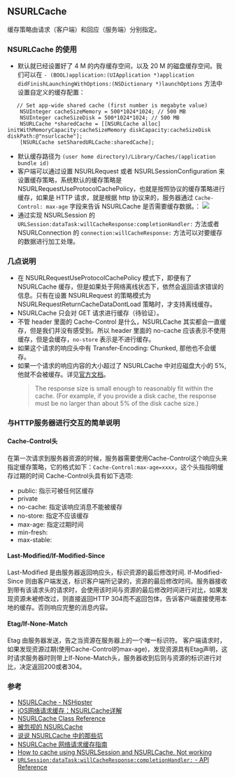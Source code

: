 ## NSURLCache

缓存策略由请求（客户端）和回应（服务端）分别指定。

### NSURLCache 的使用

- 默认就已经设置好了 4 M 的内存缓存空间，以及 20 M 的磁盘缓存空间。我们可以在 `- (BOOL)application:(UIApplication *)application didFinishLaunchingWithOptions:(NSDictionary *)launchOptions` 方法中设置自定义的缓存配置：
```
   // Set app-wide shared cache (first number is megabyte value)
    NSUInteger cacheSizeMemory = 500*1024*1024; // 500 MB
    NSUInteger cacheSizeDisk = 500*1024*1024; // 500 MB
    NSURLCache *sharedCache = [[NSURLCache alloc] initWithMemoryCapacity:cacheSizeMemory diskCapacity:cacheSizeDisk diskPath:@"nsurlcache"];
    [NSURLCache setSharedURLCache:sharedCache];
```


- 默认缓存路径为 `(user home directory)/Library/Caches/(application bundle id)`
- 客户端可以通过设置 NSURLRequest 或者 NSURLSessionConfiguration 来设置缓存策略，系统默认的缓存策略是 NSURLRequestUseProtocolCachePolicy，也就是按照协议的缓存策略进行缓存，如果是 HTTP 请求，就是根据 http 协议来的，服务器通过 `Cache-Control: max-age` 字段来告诉 NSURLCache 是否需要缓存数据。：
![](https://github.com/ShannonChenCHN/iOSLevelingUp/blob/master/iOSTutorials/网络/images/http_caching_policy_decisions_tree.png?raw=true)
- 通过实现 NSURLSession 的 `URLSession:dataTask:willCacheResponse:completionHandler:` 方法或者 NSURLConnection 的 `connection:willCacheResponse:` 方法可以对要缓存的数据进行加工处理。

### 几点说明
- 在 NSURLRequestUseProtocolCachePolicy 模式下，即便有了 NSURLCache 缓存，但是如果处于网络离线状态下，依然会返回请求错误的信息。只有在设置 NSURLRequest 的策略模式为 NSURLRequestReturnCacheDataDontLoad 策略时，才支持离线缓存。
- NSURLCache 只会对 GET 请求进行缓存（待验证）。
- 不管 header 里面的 Cache-Control 是什么，NSURLCache 其实都会一直缓存，但是我们并没有感受到。所以 header 里面的 no-cache 应该表示不使用缓存，但是会缓存，`no-store` 表示是不进行缓存。
- 如果这个请求的响应头中有 Transfer-Encoding: Chunked, 那他也不会缓存。
- 如果一个请求的响应内容的大小超过了 NSURLCache 中对应磁盘大小的 5%, 他就不会被缓存。详见[官方文档](https://developer.apple.com/documentation/foundation/nsurlsessiondatadelegate/1411612-urlsession?language=objc)。
   > The response size is small enough to reasonably fit within the cache. (For example, if you provide a disk cache, the response must be no larger than about 5% of the disk cache size.)

### 与HTTP服务器进行交互的简单说明

#### Cache-Control头
在第一次请求到服务器资源的时候，服务器需要使用Cache-Control这个响应头来指定缓存策略，它的格式如下：`Cache-Control:max-age=xxxx`，这个头指指明缓存过期的时间
Cache-Control头具有如下选项:

- public: 指示可被任何区缓存
- private
- no-cache: 指定该响应消息不能被缓存
- no-store: 指定不应该缓存
- max-age: 指定过期时间
- min-fresh:
- max-stable:

#### Last-Modified/If-Modified-Since
Last-Modified 是由服务器返回响应头，标识资源的最后修改时间.
If-Modified-Since 则由客户端发送，标识客户端所记录的，资源的最后修改时间。服务器接收到带有该请求头的请求时，会使用该时间与资源的最后修改时间进行对比，如果发现资源未被修改过，则直接返回HTTP 304而不返回包体，告诉客户端直接使用本地的缓存。否则响应完整的消息内容。

#### Etag/If-None-Match
Etag 由服务器发送，告之当资源在服务器上的一个唯一标识符。
客户端请求时，如果发现资源过期(使用Cache-Control的max-age)，发现资源具有Etag声明，这时请求服务器时则带上If-None-Match头，服务器收到后则与资源的标识进行对比，决定返回200或者304。



### 参考
- [NSURLCache - NSHipster](http://nshipster.cn/nsurlcache/)
- [iOS网络请求缓存：NSURLCache详解](https://www.jianshu.com/p/aa49bb3555f4)
- [NSURLCache Class Reference](https://developer.apple.com/documentation/foundation/nsurlcache?language=occ)
- [被忽视的 NSURLCache](http://codingnext.com/you-forget-nsurlcache.html)
- [说说 NSURLCache 中的那些坑](http://codingnext.com/nsurlcache.html)
- [NSURLCache 网络请求缓存指南](https://segmentfault.com/a/1190000005833523)
- [How to cache using NSURLSession and NSURLCache. Not working](https://stackoverflow.com/questions/21957378/how-to-cache-using-nsurlsession-and-nsurlcache-not-working)
- [`URLSession:dataTask:willCacheResponse:completionHandler:` - API Reference](https://developer.apple.com/documentation/foundation/nsurlsessiondatadelegate/1411612-urlsession?language=objc)

